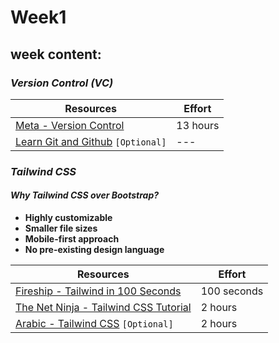 # **Week1**

## **week content:**

### ***Version Control (VC)***

| Resources | Effort |
| --------- | ------ |
| [Meta - Version Control](https://www.coursera.org/learn/introduction-to-version-control) | 13 hours |
| [Learn Git and Github](https://youtube.com/playlist?list=PLDoPjvoNmBAw4eOj58MZPakHjaO3frVMF) `[Optional]` | --- |

### ***Tailwind CSS***

#### ***Why Tailwind CSS over Bootstrap?***

- **Highly customizable**
- **Smaller file sizes**
- **Mobile-first approach**
- **No pre-existing design language**

| Resources | Effort |
| --------- | ------ |
| [Fireship - Tailwind in 100 Seconds](https://youtu.be/mr15Xzb1Ook) | 100 seconds |
| [The Net Ninja - Tailwind CSS Tutorial](https://youtube.com/playlist?list=PL4cUxeGkcC9gpXORlEHjc5bgnIi5HEGhw) | 2 hours     |
| [Arabic - Tailwind CSS](https://youtu.be/Pk3hhCJG2Dk) `[Optional]` | 2 hours     |